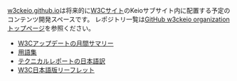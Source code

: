 [w3ckeio.github.io](https://w3ckeio.github.io)は将来的に[W3Cサイト](https://w3.org)のKeioサブサイト内に配置する予定のコンテンツ開発スペースです。
レポジトリ一覧は[GitHub w3ckeio organizationトップページ](https://github.com/w3ckeio)を参照ください。

* [W3Cアップデートの月間サマリー](monthly-summary/)
* [用語集](glossary/)
* [テクニカルレポートの日本語訳](TR-JP)
* [W3C日本語版リーフレット](w3c-ja-leaflet/)
